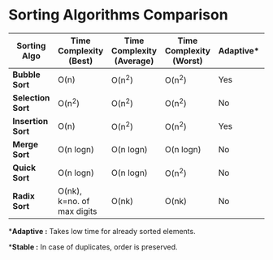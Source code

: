 # Sorting Algorithms Comparison

| Sorting Algo       | Time Complexity (Best)     | Time Complexity (Average) | Time Complexity (Worst) | Adaptive\* | Stable\* | Space Complexity |
| ------------------ | -------------------------- | ------------------------- | ----------------------- | ---------- | -------- | ---------------- |
| **Bubble Sort**    | O(n)                       | O(n<sup>2</sup>)          | O(n<sup>2</sup>)        | Yes        | Yes      | O(1)             |
| **Selection Sort** | O(n<sup>2</sup>)           | O(n<sup>2</sup>)          | O(n<sup>2</sup>)        | No         | Yes      | O(1)             |
| **Insertion Sort** | O(n)                       | O(n<sup>2</sup>)          | O(n<sup>2</sup>)        | Yes        | Yes      | O(1)             |
| **Merge Sort**     | O(n logn)                  | O(n logn)                 | O(n logn)               | No         | Yes      | O(n + logn)      |
| **Quick Sort**     | O(n logn)                  | O(n logn)                 | O(n<sup>2</sup>)        | No         | No       | O(logn)          |
| **Radix Sort**     | O(nk), k=no. of max digits | O(nk)                     | O(nk)                   | No         | Yes      | O(n+k)           |

\***Adaptive :** Takes low time for already sorted elements.
<br>

\***Stable :** In case of duplicates, order is preserved.
